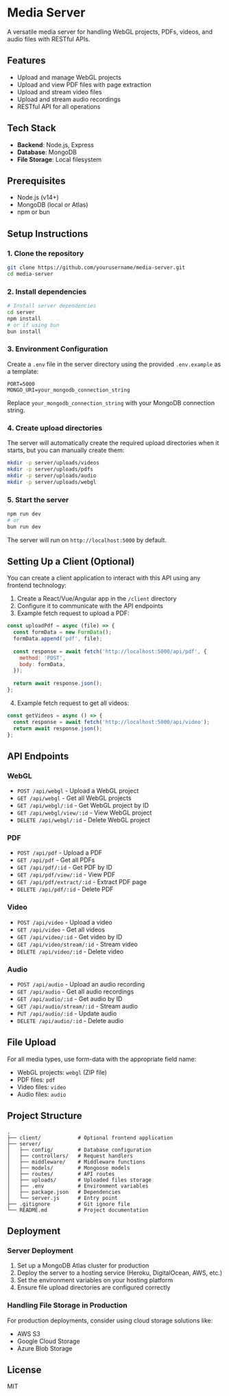 # Media Server

A versatile media server for handling WebGL projects, PDFs, videos, and audio files with RESTful APIs.

## Features

- Upload and manage WebGL projects
- Upload and view PDF files with page extraction
- Upload and stream video files
- Upload and stream audio recordings
- RESTful API for all operations

## Tech Stack

- **Backend**: Node.js, Express
- **Database**: MongoDB
- **File Storage**: Local filesystem

## Prerequisites

- Node.js (v14+)
- MongoDB (local or Atlas)
- npm or bun

## Setup Instructions

### 1. Clone the repository

```bash
git clone https://github.com/yourusername/media-server.git
cd media-server
```

### 2. Install dependencies

```bash
# Install server dependencies
cd server
npm install
# or if using bun
bun install
```

### 3. Environment Configuration

Create a `.env` file in the server directory using the provided `.env.example` as a template:

```
PORT=5000
MONGO_URI=your_mongodb_connection_string
```

Replace `your_mongodb_connection_string` with your MongoDB connection string.

### 4. Create upload directories

The server will automatically create the required upload directories when it starts, but you can manually create them:

```bash
mkdir -p server/uploads/videos
mkdir -p server/uploads/pdfs
mkdir -p server/uploads/audio
mkdir -p server/uploads/webgl
```

### 5. Start the server

```bash
npm run dev
# or
bun run dev
```

The server will run on `http://localhost:5000` by default.

## Setting Up a Client (Optional)

You can create a client application to interact with this API using any frontend technology:

1. Create a React/Vue/Angular app in the `/client` directory
2. Configure it to communicate with the API endpoints
3. Example fetch request to upload a PDF:

```javascript
const uploadPdf = async (file) => {
  const formData = new FormData();
  formData.append('pdf', file);
  
  const response = await fetch('http://localhost:5000/api/pdf', {
    method: 'POST',
    body: formData,
  });
  
  return await response.json();
};
```

4. Example fetch request to get all videos:

```javascript
const getVideos = async () => {
  const response = await fetch('http://localhost:5000/api/video');
  return await response.json();
};
```

## API Endpoints

### WebGL

- `POST /api/webgl` - Upload a WebGL project
- `GET /api/webgl` - Get all WebGL projects
- `GET /api/webgl/:id` - Get WebGL project by ID
- `GET /api/webgl/view/:id` - View WebGL project
- `DELETE /api/webgl/:id` - Delete WebGL project

### PDF

- `POST /api/pdf` - Upload a PDF
- `GET /api/pdf` - Get all PDFs
- `GET /api/pdf/:id` - Get PDF by ID
- `GET /api/pdf/view/:id` - View PDF
- `GET /api/pdf/extract/:id` - Extract PDF page
- `DELETE /api/pdf/:id` - Delete PDF

### Video

- `POST /api/video` - Upload a video
- `GET /api/video` - Get all videos
- `GET /api/video/:id` - Get video by ID
- `GET /api/video/stream/:id` - Stream video
- `DELETE /api/video/:id` - Delete video

### Audio

- `POST /api/audio` - Upload an audio recording
- `GET /api/audio` - Get all audio recordings
- `GET /api/audio/:id` - Get audio by ID
- `GET /api/audio/stream/:id` - Stream audio
- `PUT /api/audio/:id` - Update audio
- `DELETE /api/audio/:id` - Delete audio

## File Upload

For all media types, use form-data with the appropriate field name:

- WebGL projects: `webgl` (ZIP file)
- PDF files: `pdf`
- Video files: `video`
- Audio files: `audio`

## Project Structure

```
.
├── client/            # Optional frontend application
├── server/
│   ├── config/        # Database configuration
│   ├── controllers/   # Request handlers
│   ├── middleware/    # Middleware functions
│   ├── models/        # Mongoose models
│   ├── routes/        # API routes
│   ├── uploads/       # Uploaded files storage
│   ├── .env           # Environment variables
│   ├── package.json   # Dependencies
│   └── server.js      # Entry point
├── .gitignore         # Git ignore file
└── README.md          # Project documentation
```

## Deployment

### Server Deployment

1. Set up a MongoDB Atlas cluster for production
2. Deploy the server to a hosting service (Heroku, DigitalOcean, AWS, etc.)
3. Set the environment variables on your hosting platform
4. Ensure file upload directories are configured correctly

### Handling File Storage in Production

For production deployments, consider using cloud storage solutions like:
- AWS S3
- Google Cloud Storage
- Azure Blob Storage

## License

MIT 